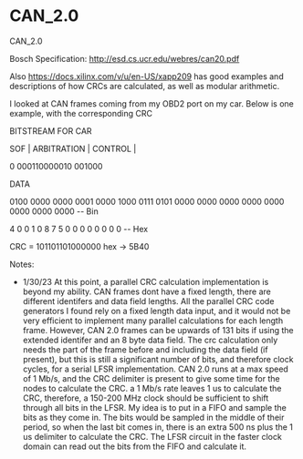 # CAN_2.0
CAN_2.0

Bosch Specification: http://esd.cs.ucr.edu/webres/can20.pdf 

Also https://docs.xilinx.com/v/u/en-US/xapp209 has good examples and descriptions of how CRCs are calculated, as well as modular arithmetic.

I looked at CAN frames coming from my OBD2 port on my car. Below is one example, with the corresponding CRC

BITSTREAM FOR CAR

SOF |  ARBITRATION | CONTROL |

0     000110000010   001000   

DATA      

0100 0000 0000 0001 0000 1000 0111 0101 0000 0000 0000 0000 0000 0000 0000 0000  -- Bin

 4    0    0    1    0    8    7    5    0    0    0    0    0    0    0    0    -- Hex
                            
                            
CRC = 101101101000000
hex -> 5B40


Notes:

- 1/30/23 
At this point, a parallel CRC calculation implementation is beyond my ability. CAN frames dont have a fixed length, there are different identifers and data field lengths. All the parallel CRC code generators I found rely on a fixed length data input, and it would not be very efficient to implement many parallel calculations for each length frame. However, CAN 2.0 frames can be upwards of 131 bits if using the extended identifer and an 8 byte data field. The crc calculation only needs the part of the frame before and including the data field (if present), but this is still a significant number of bits, and therefore clock cycles, for a serial LFSR implementation. CAN 2.0 runs at a max speed of 1 Mb/s, and the CRC delimiter is present to give some time for the nodes to calculate the CRC. a 1 Mb/s rate leaves   1 us to calculate the CRC, therefore, a 150-200 MHz clock should be sufficient to shift through all bits in the LFSR. My idea is to put in a FIFO and sample the bits as they come in. The bits would be sampled in the middle of their period, so when the last bit comes in, there is an extra 500 ns plus the 1 us delimiter to calculate the CRC. The LFSR circuit in the faster clock domain can read out the bits from the FIFO and calculate it. 
